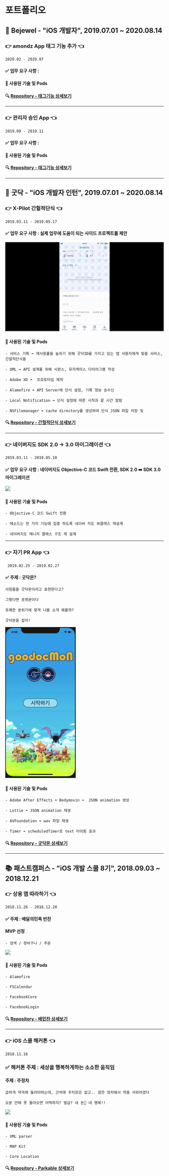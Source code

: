 # 포트폴리오











## 🏢 Bejewel - "iOS 개발자", 2019.07.01 ~ 2020.08.14

### 👉 amondz App 태그 기능 추가 👈
`2020.02 - 2020.07`



#### ✅ 업무 요구 사항 :

#### 📲 사용된 기술 및 Pods

#### 🔍 [Repository - 태그기능 상세보기](깃헙주소)

------



### 👉 관리자 승인 App 👈
`2019.09 - 2019.11`



#### ✅ 업무 요구 사항 :

#### 📲 사용된 기술 및 Pods

#### 🔍 [Repository - 태그기능 상세보기]()

----





## 🏢 굿닥  - "iOS 개발자 인턴", 2019.07.01 ~ 2020.08.14

### 👉 X-Pilot 간헐적단식 👈
`2019.03.11 - 2019.05.17`



#### ✅ 업무 요구 사항 : 실제 업무에 도움이 되는 사이드 프로젝트를 제안

![](/etc/Portfolio_fasting.gif)

#### 📲 사용된 기술 및 Pods

    - 서비스 기획 ➡️ 재사용률을 높히기 위해 굿닥ID를 가지고 있는 앱 사용자에게 맞춤 서비스, 간헐적단식을 
    
    - UML ➡️ API 설계를 위해 시퀸스, 유저케이스 다이어그램 작성
    
    - Adobe XD ➡️  프로토타입 제작
    
    - Alamofire ➡️ API Server에 단식 설정, 기록 정보 송수신
    
    - Local Notification ➡️ 단식 설정에 따른 시작과 끝 시간 알람
    
    - NSFilemanager ➡️ cache directory를 생성하여 단식 JSON 파일 저장 및 

#### 🔍 [Repository - 간헐적단식 상세보기](https://github.com/qbbang/fasting)

------



### 👉 네이버지도 SDK 2.0 -> 3.0 마이그레이션 👈

`2019.03.11 - 2019.05.10`



#### ✅ 업무 요구 사항 : 네이버지도 Objective-C 코드 Swift 전환, SDK 2.0 ➡️ SDK 3.0 마이그레이션

![](/etc/Portfolio_naver.gif)

#### 📲 사용된 기술 및 Pods

    - Objective-C 코드 Swift 전환
    
    - 메소드는 한 가지 기능에 집중 하도록 네이버 지도 뷰클래스 재설계
    
    - 네이버지도 매니저 클래스 구조 재 설계

------



### 👉 자기 PR App  👈

` 2019.02.25 - 2019.02.27`



#### ✅ 주제 : 굿닥몬?

```
사원들을 굿닥몬이라고 표현한다고?

그렇다면 포켓몬이다

유쾌한 분위기에 맞게 나를 소개 해볼까? 

굿닥몬을 잡자!
```

![](/etc/Portfolio_Goodocmon.gif)

#### 📲 사용된 기술 및 Pods

    - Adobe After Effects + Bodymovin ➡️  JSON animation 생성
    
    - Lottie ➡️ JSON animation 재생
    
    - AVFoundation ➡️ wav 파일 재생
    
    - Timer ➡️ scheduledTimer로 text 타이핑 효과

#### 🔍 [Repository - 굿닥몬 상세보기](https://github.com/qbbang/goodocmon)

------



## 📚 패스트캠퍼스 - "iOS 개발 스쿨 8기", 2018.09.03 ~ 2018.12.21

### 👉 상용 앱 따라하기 👈

`2018.11.26 - 2018.12.20`



#### ✅ 주제 : 배달의민족 반찬 

#### MVP 선정

    - 검색 / 장바구니 / 주문

![](/etc/Portfolio_bae.gif)

#### 📲 사용된 기술 및 Pods

    - Alamofire
    
    - FSCalendar
    
    - FacebookCore
    
    - FacebookLogin

#### 🔍 [Repository - 배민찬 상세보기](https://github.com/ElegantSiblings/iOS)

---

### 👉 iOS 스쿨 해커톤 👈

`2018.11.16`

### ✅  해커톤 주제 : 세상을 행복하게하는 소소한 움직임

#### 주제 : 주정차 

```
급하게 약국에 들려야하는데, 근처에 주차장은 없고.. 잠깐 정차해서 약을 사와야겠다

오분 안에 못 돌아오면 어떡하지? 벌금? 내 돈💸 내 행복!!
```

![](/etc/Portfolio_Parkable.gif)

#### 📲 사용된 기술 및 Pods

    - XML parser
    
    - MAP Kit
    
    - Core Location

#### 🔍 [Repository - Parkable 상세보기](https://github.com/LeeKimTeam/hackathon)
